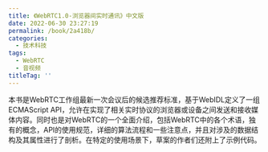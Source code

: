 ```yaml
---
title: 《WebRTC1.0-浏览器间实时通讯》中文版
date: 2022-06-30 23:27:19
permalink: /book/2a418b/
categories:
  - 技术科技
tags:
  - WebRTC
  - 音视频
titleTag: ''
---
```


本书是WebRTC工作组最新一次会议后的候选推荐标准，基于WebIDL定义了一组ECMAScript API，允许在实现了相关实时协议的浏览器或设备之间发送和接收媒体内容。同时也是对WebRTC的一个全面介绍，包括WebRTC中的各个术语，独有的概念，API的使用规范，详细的算法流程和一些注意点，并且对涉及的数据结构及其属性进行了剖析。在特定的使用场景下，草案的作者们还附上了示例代码。

<!-- more -->

<BookShelf
album='https://cdn.jsdelivr.net/gh/jonsam-ng/image-hosting@master/oxygen-space/image.4uaxhregyqa0.webp'
title="《WebRTC1.0-浏览器间实时通讯》中文版"
author="网易云信"
intro="本书是WebRTC工作组最新一次会议后的候选推荐标准，基于WebIDL定义了一组ECMAScript API，允许在实现了相关实时协议的浏览器或设备之间发送和接收媒体内容。同时也是对WebRTC的一个全面介绍，包括WebRTC中的各个术语，独有的概念，API的使用规范，详细的算法流程和一些注意点，并且对涉及的数据结构及其属性进行了剖析。在特定的使用场景下，草案的作者们还附上了示例代码。"
:tags="['WebRTC', '音视频']"
publisher="网易云信"
lang="中文"
:pages="108"
link="https://www.aliyundrive.com/s/JRwkw85SB8U"
/>
